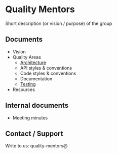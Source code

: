 # Quality Mentors

Short description (or vision / purpose) of the group

## Documents

- Vision
- Quality Areas
  - [Architecture](docs/architecture/index.md)
  - API styles & conventions
  - Code styles & conventions
  - Documentation
  - [Testing](docs/testing/index.md)
- Resources


## Internal documents

- Meeting minutes


## Contact / Support

Write to us: quality-mentors@
